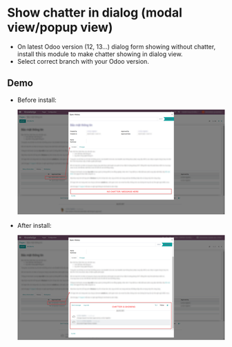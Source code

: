 # Show chatter in dialog (modal view/popup view)

* On latest Odoo version (12, 13...) dialog form showing without chatter, install this module to make chatter showing in dialog view. 
* Select correct branch with your Odoo version.

## Demo

* Before install:

  ![](static/src/images/before.png)
  
* After install:

  ![](static/src/images/after.png)